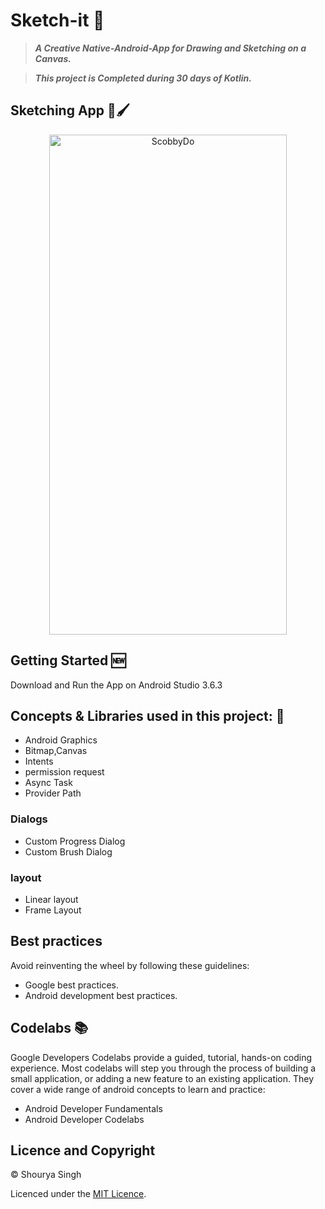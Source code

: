 # Sketch-it :art:
> ***A Creative Native-Android-App for Drawing and Sketching on a Canvas.***

> ***This project is Completed during 30 days of Kotlin.***

## Sketching App 🎨🖌

<p align="center">
<img width="380" height="800" alt="ScobbyDo" src="https://user-images.githubusercontent.com/62837736/83130202-95484b80-a0fb-11ea-88a9-6ada6979bcc3.png">
</p>                                                                                                                               

## Getting Started :new:
Download and Run the App on Android Studio 3.6.3

## Concepts & Libraries used in this project: :green_book:

* Android Graphics
* Bitmap,Canvas
* Intents
* permission request
* Async Task
* Provider Path

### Dialogs
* Custom Progress Dialog
* Custom Brush Dialog

### layout
* Linear layout 
* Frame Layout

## Best practices
Avoid reinventing the wheel by following these guidelines:

* Google best practices.
* Android development best practices.

## Codelabs :books:
Google Developers Codelabs provide a guided, tutorial, hands-on coding experience. Most codelabs will step you through the process of building a small application, or adding a new feature to an existing application. They cover a wide range of android concepts to learn and practice:

* Android Developer Fundamentals
* Android Developer Codelabs

## Licence and Copyright 
© Shourya Singh 

Licenced under the [MIT Licence](LICENCE).

